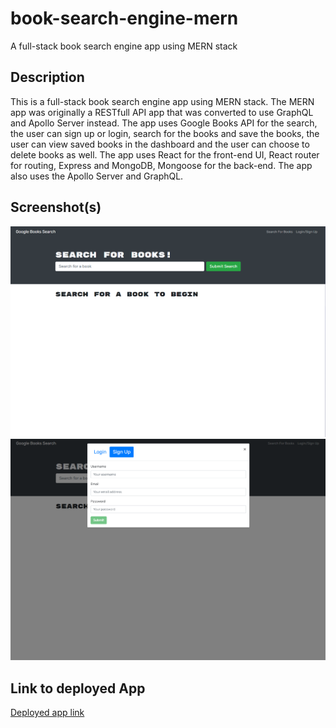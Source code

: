 # book-search-engine-mern

A full-stack book search engine app using MERN stack

## Description

This is a full-stack book search engine app using MERN stack. The MERN app was originally a RESTfull API app that was converted to use GraphQL and Apollo Server instead. The app uses Google Books API for the search, the user can sign up or login, search for the books and save the books, the user can view saved books in the dashboard and the user can choose to delete books as well. The app uses React for the front-end UI, React router for routing, Express and MongoDB, Mongoose for the back-end. The app also uses the Apollo Server and GraphQL.

## Screenshot(s)

![Screenshot1](./docs/Assets/Screenshot1.png)
![Screenshot2](./docs/Assets/Screenshot2.png)

## Link to deployed App

[Deployed app link]("https://whispering-bastion-35182.herokuapp.com/")
